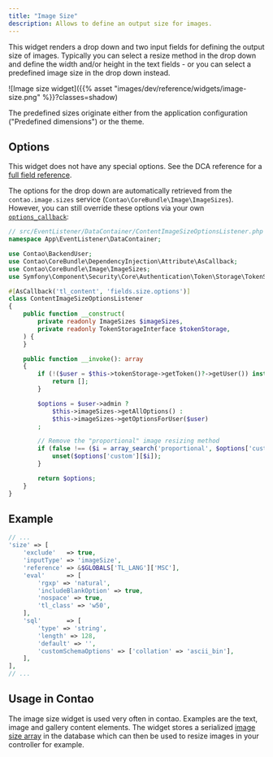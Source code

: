 ```yaml
---
title: "Image Size"
description: Allows to define an output size for images.
---
```



This widget renders a drop down and two input fields for defining the output size of images. Typically you can select
a resize method in the drop down and define the width and/or height in the text fields - or you can select a predefined
image size in the drop down instead.

![Image size widget]({{% asset "images/dev/reference/widgets/image-size.png" %}}?classes=shadow)

The predefined sizes originate either from the application configuration ("Predefined dimensions") or the theme.


## Options

This widget does not have any special options. See the DCA reference for a [full field reference](../../dca/fields).

The options for the drop down are automatically retrieved from the `contao.image.sizes` service 
(`Contao\CoreBundle\Image\ImageSizes`). However, you can still override these options via your own 
[`options_callback`](../../dca/callbacks#fields-field-options):

```php
// src/EventListener/DataContainer/ContentImageSizeOptionsListener.php
namespace App\EventListener\DataContainer;

use Contao\BackendUser;
use Contao\CoreBundle\DependencyInjection\Attribute\AsCallback;
use Contao\CoreBundle\Image\ImageSizes;
use Symfony\Component\Security\Core\Authentication\Token\Storage\TokenStorageInterface;

#[AsCallback('tl_content', 'fields.size.options')]
class ContentImageSizeOptionsListener
{
    public function __construct(
        private readonly ImageSizes $imageSizes,
        private readonly TokenStorageInterface $tokenStorage,
    ) {
    }

    public function __invoke(): array
    {
        if (!($user = $this->tokenStorage->getToken()?->getUser()) instanceof BackendUser) {
            return [];
        }

        $options = $user->admin ? 
            $this->imageSizes->getAllOptions() : 
            $this->imageSizes->getOptionsForUser($user)
        ;

        // Remove the "proportional" image resizing method
        if (false !== ($i = array_search('proportional', $options['custom'], true))) {
            unset($options['custom'][$i]);
        }

        return $options;
    }
}
```


## Example

```php
// ...
'size' => [
    'exclude'   => true,
    'inputType' => 'imageSize',
    'reference' => &$GLOBALS['TL_LANG']['MSC'],
    'eval'      => [
        'rgxp' => 'natural',
        'includeBlankOption' => true,
        'nospace' => true,
        'tl_class' => 'w50',
    ],
    'sql'       => [
        'type' => 'string',
        'length' => 128,
        'default' => '',
        'customSchemaOptions' => ['collation' => 'ascii_bin'],
    ],
],
// ...
```


## Usage in Contao

The image size widget is used very often in contao. Examples are the text, image and gallery content elements. The
widget stores a serialized [image size array][ImageSizeArray] in the database which can then be used to resize images
in your controller for example.

[ImageSizeArray]: /framework/image-processing/image-sizes#size-array
